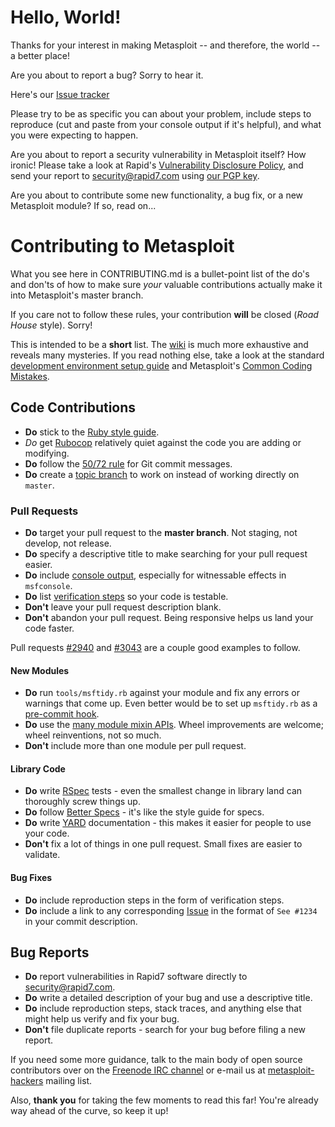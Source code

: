# Hello, World!

Thanks for your interest in making Metasploit -- and therefore, the
world -- a better place!

Are you about to report a bug? Sorry to hear it.

Here's our [Issue tracker](https://github.com/rapid7/metasploit-framework/issues)

Please try to be as specific you can about your problem, include steps
to reproduce (cut and paste from your console output if it's helpful), and
what you were expecting to happen.

Are you about to report a security vulnerability in Metasploit itself?
How ironic! Please take a look at Rapid's [Vulnerability
Disclosure Policy](https://www.rapid7.com/disclosure.jsp), and send
your report to security@rapid7.com using [our PGP key](http://pgp.mit.edu:11371/pks/lookup?op=vindex&search=0x2380F85B8AD4DB8D).

Are you about to contribute some new functionality, a bug fix, or a new
Metasploit module? If so, read on...

# Contributing to Metasploit

What you see here in CONTRIBUTING.md is a bullet-point list of the do's
and don'ts of how to make sure *your* valuable contributions actually
make it into Metasploit's master branch.

If you care not to follow these rules, your contribution **will** be
closed (*Road House* style). Sorry!

This is intended to be a **short** list. The
[wiki](https://github.com/rapid7/metasploit-framework/wiki) is much more
exhaustive and reveals many mysteries. If you read nothing else, take a
look at the standard [development environment setup
guide](https://github.com/rapid7/metasploit-framework/wiki/Setting-Up-a-Metasploit-Development-Environment)
and Metasploit's [Common Coding Mistakes](https://github.com/rapid7/metasploit-framework/wiki/Common-Metasploit-Module-Coding-Mistakes).

## Code Contributions

* **Do** stick to the [Ruby style guide](https://github.com/bbatsov/ruby-style-guide).
* *Do* get [Rubocop](https://rubygems.org/search?query=rubocop) relatively quiet against the code you are adding or modifying.
* **Do** follow the [50/72 rule](http://tbaggery.com/2008/04/19/a-note-about-git-commit-messages.html) for Git commit messages.
* **Do** create a [topic branch](http://git-scm.com/book/en/Git-Branching-Branching-Workflows#Topic-Branches) to work on instead of working directly on `master`.

### Pull Requests

* **Do** target your pull request to the **master branch**. Not staging, not develop, not release.
* **Do** specify a descriptive title to make searching for your pull request easier.
* **Do** include [console output](https://help.github.com/articles/github-flavored-markdown#fenced-code-blocks), especially for witnessable effects in `msfconsole`.
* **Do** list [verification steps](https://help.github.com/articles/writing-on-github#task-lists) so your code is testable.
* **Don't** leave your pull request description blank.
* **Don't** abandon your pull request. Being responsive helps us land your code faster.

Pull requests [#2940](https://github.com/rapid7/metasploit-framework/pull/2940) and [#3043](https://github.com/rapid7/metasploit-framework/pull/3043) are a couple good examples to follow.

#### New Modules

* **Do** run `tools/msftidy.rb` against your module and fix any errors or warnings that come up. Even better would be to set up `msftidy.rb` as a [pre-commit hook](https://github.com/rapid7/metasploit-framework/blob/master/tools/dev/pre-commit-hook.rb).
* **Do** use the [many module mixin APIs](https://dev.metasploit.com/api/). Wheel improvements are welcome; wheel reinventions, not so much.
* **Don't** include more than one module per pull request.

#### Library Code

* **Do** write [RSpec](http://rspec.info/) tests - even the smallest change in library land can thoroughly screw things up.
* **Do** follow [Better Specs](http://betterspecs.org/) - it's like the style guide for specs.
* **Do** write [YARD](http://yardoc.org/) documentation - this makes it easier for people to use your code.
* **Don't** fix a lot of things in one pull request. Small fixes are easier to validate.

#### Bug Fixes

* **Do** include reproduction steps in the form of verification steps.
* **Do** include a link to any corresponding [Issue](https://github.com/rapid7/metasploit-framework/issues) in the format of `See #1234` in your commit description.

## Bug Reports

* **Do** report vulnerabilities in Rapid7 software directly to security@rapid7.com.
* **Do** write a detailed description of your bug and use a descriptive title.
* **Do** include reproduction steps, stack traces, and anything else that might help us verify and fix your bug.
* **Don't** file duplicate reports - search for your bug before filing a new report.

If you need some more guidance, talk to the main body of open
source contributors over on the [Freenode IRC channel](http://webchat.freenode.net/?channels=%23metasploit&uio=d4)
or e-mail us at [metasploit-hackers](https://lists.sourceforge.net/lists/listinfo/metasploit-hackers)
mailing list.

Also, **thank you** for taking the few moments to read this far! You're
already way ahead of the curve, so keep it up!
